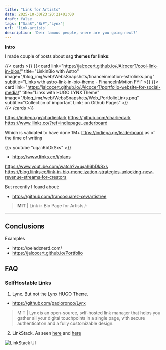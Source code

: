```yaml
---
title: "Link for Artists"
date: 2025-10-30T23:20:21+01:00
draft: false
tags: ["SaaS","BiP","Lynx"]
url: 'link-artists'
description: 'Dear famous people, where are you going next?'
---
```


<!-- 
https://www.skool.com/@adriana-drozdowicz-4965 -->

**Intro**

I made couple of posts about ssg **themes for links**:

{{< cards >}}
  {{< card link="https://jalcocert.github.io/JAlcocerT/cool-link-in-bios/" title="LinkinBio with Astro" image="/blog_img/web/WebsSnapshots/financeinmotion-astrolinks.png" subtitle="Links with astro-link-in-bio-theme - FinanceInMotion FYI" >}}
  {{< card link="https://jalcocert.github.io/JAlcocerT/portfolio-website-for-social-media/" title="Links with HUGO LYNX Theme" image="/blog_img/web/WebsSnapshots/Web_PortfolioLinks.png" subtitle="Collection of important Links on Github Pages" >}}             
{{< /cards >}}



https://indiepa.ge/charlieclark
https://github.com/charlieclark
https://www.liinks.co/?ref=indiepage_leaderboard

Which is validated to have done 1M+ https://indiepa.ge/leaderboard as of the time of writing

<!-- https://www.youtube.com/watch?v=uqah6bDkSxs -->

{{< youtube "uqah6bDkSxs" >}}


* https://www.liinks.co/i/plans

https://www.youtube.com/watch?v=uqah6bDkSxs
https://blog.liinks.co/link-in-bio-monetization-strategies-unlocking-new-revenue-streams-for-creators


But recently I found about:

<!-- bachatafests -->


* https://github.com/francosuarez-dev/artistree

> **MIT** | Link in Bio Page for Artists 🎶


--- 

## Conclusions

Examples

* https://peladonerd.com/
* https://jalcocert.github.io/Portfolio

## FAQ

### SelfHostable Links

1. Lynx. But not the Lynx HUGO Theme.

* https://github.com/paoloronco/Lynx

> MIT |  Lynx is an open-source, self-hosted link manager that helps you gather all your digital touchpoints in a single page, with secure authentication and a fully customizable design. 

2. LinkStack. As seen [here](https://jalcocert.github.io/JAlcocerT/linktree-web-alternative/#selfhosted-solutions-for-linkinbio) and [here](https://jalcocert.github.io/JAlcocerT/portfolio-website-for-social-media/)

![LinkStack UI](/blog_img/web/web-linkstack.png)
